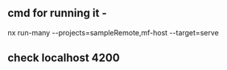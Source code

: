 ## cmd for running it -

nx run-many --projects=sampleRemote,mf-host --target=serve

## check localhost 4200
